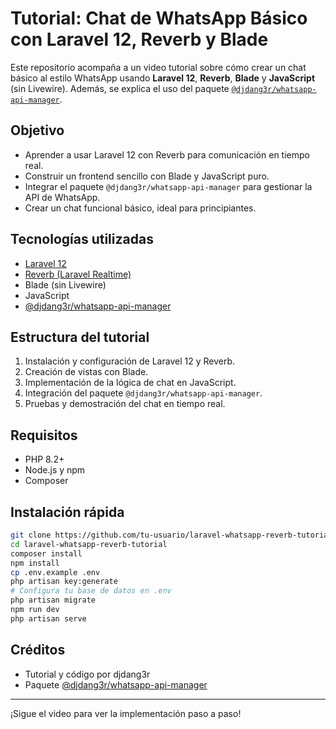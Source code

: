 # Tutorial: Chat de WhatsApp Básico con Laravel 12, Reverb y Blade

Este repositorio acompaña a un video tutorial sobre cómo crear un chat básico al estilo WhatsApp usando **Laravel 12**, **Reverb**, **Blade** y **JavaScript** (sin Livewire). Además, se explica el uso del paquete [`@djdang3r/whatsapp-api-manager`](https://www.npmjs.com/package/@djdang3r/whatsapp-api-manager).

## Objetivo

- Aprender a usar Laravel 12 con Reverb para comunicación en tiempo real.
- Construir un frontend sencillo con Blade y JavaScript puro.
- Integrar el paquete `@djdang3r/whatsapp-api-manager` para gestionar la API de WhatsApp.
- Crear un chat funcional básico, ideal para principiantes.

## Tecnologías utilizadas

- [Laravel 12](https://laravel.com/docs/12.x)
- [Reverb (Laravel Realtime)](https://laravel.com/docs/12.x/reverb)
- Blade (sin Livewire)
- JavaScript
- [@djdang3r/whatsapp-api-manager](https://www.npmjs.com/package/@djdang3r/whatsapp-api-manager)

## Estructura del tutorial

1. Instalación y configuración de Laravel 12 y Reverb.
2. Creación de vistas con Blade.
3. Implementación de la lógica de chat en JavaScript.
4. Integración del paquete `@djdang3r/whatsapp-api-manager`.
5. Pruebas y demostración del chat en tiempo real.

## Requisitos

- PHP 8.2+
- Node.js y npm
- Composer

## Instalación rápida

```bash
git clone https://github.com/tu-usuario/laravel-whatsapp-reverb-tutorial.git
cd laravel-whatsapp-reverb-tutorial
composer install
npm install
cp .env.example .env
php artisan key:generate
# Configura tu base de datos en .env
php artisan migrate
npm run dev
php artisan serve
```

## Créditos

- Tutorial y código por djdang3r
- Paquete [@djdang3r/whatsapp-api-manager](https://www.npmjs.com/package/@djdang3r/whatsapp-api-manager)

---

¡Sigue el video para ver la implementación paso a paso!
